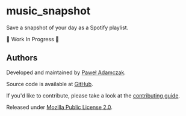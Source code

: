# music_snapshot
Save a snapshot of your day as a Spotify playlist.

🚧 Work In Progress 🚧

## Authors
Developed and maintained by [Paweł Adamczak][pawelad].

Source code is available at [GitHub][github music_snapshot].

If you'd like to contribute, please take a look at the
[contributing guide].

Released under [Mozilla Public License 2.0][license].


[contributing guide]: ./CONTRIBUTING.md
[github music_snapshot]: https://github.com/pawelad/music_snapshot
[license]: ./LICENSE
[pawelad]: https://pawelad.me/
